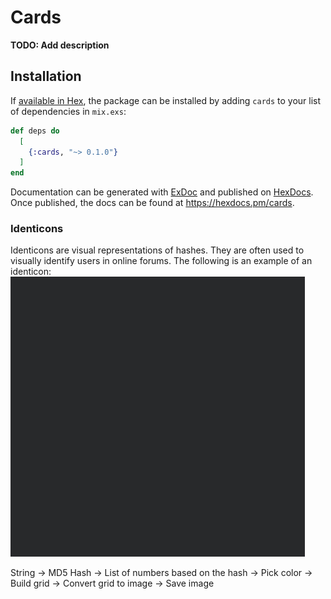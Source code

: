 # Cards

**TODO: Add description**

## Installation

If [available in Hex](https://hex.pm/docs/publish), the package can be installed
by adding `cards` to your list of dependencies in `mix.exs`:

```elixir
def deps do
  [
    {:cards, "~> 0.1.0"}
  ]
end
```

Documentation can be generated with [ExDoc](https://github.com/elixir-lang/ex_doc)
and published on [HexDocs](https://hexdocs.pm). Once published, the docs can
be found at <https://hexdocs.pm/cards>.

### Identicons

Identicons are visual representations of hashes. They are often used to visually identify users in online forums. The following is an example of an identicon:
![Alt text](./assets/identicons.png)

String -> MD5 Hash -> List of numbers based on the hash -> Pick color -> Build grid -> Convert grid to image -> Save image
